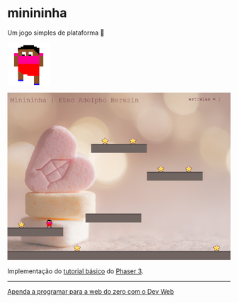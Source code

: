 # minininha
Um jogo simples de plataforma 🥰

![](art/logo.png)

[![](art/tela.png)](https://ermogenes.github.io/minininha/)

Implementação do [tutorial básico](http://phaser.io/tutorials/making-your-first-phaser-3-game) do [Phaser 3](http://phaser.io/).

---

[Apenda a programar para a web do zero com o Dev Web](https://github.com/ermogenes/aulas-programacao-web)